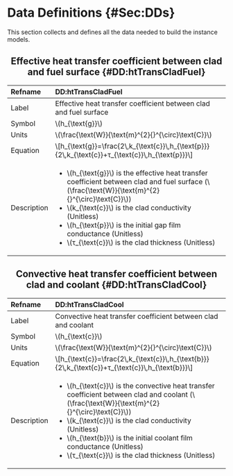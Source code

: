 # Data Definitions {#Sec:DDs}

This section collects and defines all the data needed to build the instance models.

<div align="center">

## Effective heat transfer coefficient between clad and fuel surface {#DD:htTransCladFuel}

</div>

|Refname    |DD:htTransCladFuel                                                                                                                                                                                                                                                                                                                                                            |
|:----------|:-----------------------------------------------------------------------------------------------------------------------------------------------------------------------------------------------------------------------------------------------------------------------------------------------------------------------------------------------------------------------------|
|Label      |Effective heat transfer coefficient between clad and fuel surface                                                                                                                                                                                                                                                                                                             |
|Symbol     |\\(h\_{\text{g}}\\)                                                                                                                                                                                                                                                                                                                                                           |
|Units      |\\(\frac{\text{W}}{\text{m}^{2}{}^{\circ}\text{C}}\\)                                                                                                                                                                                                                                                                                                                         |
|Equation   |\\[h\_{\text{g}}=\frac{2\\,k\_{\text{c}}\\,h\_{\text{p}}}{2\\,k\_{\text{c}}+τ\_{\text{c}}\\,h\_{\text{p}}}\\]                                                                                                                                                                                                                                                                 |
|Description|<ul><li>\\(h\_{\text{g}}\\) is the effective heat transfer coefficient between clad and fuel surface (\\(\frac{\text{W}}{\text{m}^{2}{}^{\circ}\text{C}}\\))</li><li>\\(k\_{\text{c}}\\) is the clad conductivity (Unitless)</li><li>\\(h\_{\text{p}}\\) is the initial gap film conductance (Unitless)</li><li>\\(τ\_{\text{c}}\\) is the clad thickness (Unitless)</li></ul>|

<div align="center">

## Convective heat transfer coefficient between clad and coolant {#DD:htTransCladCool}

</div>

|Refname    |DD:htTransCladCool                                                                                                                                                                                                                                                                                                                                                            |
|:----------|:-----------------------------------------------------------------------------------------------------------------------------------------------------------------------------------------------------------------------------------------------------------------------------------------------------------------------------------------------------------------------------|
|Label      |Convective heat transfer coefficient between clad and coolant                                                                                                                                                                                                                                                                                                                 |
|Symbol     |\\(h\_{\text{c}}\\)                                                                                                                                                                                                                                                                                                                                                           |
|Units      |\\(\frac{\text{W}}{\text{m}^{2}{}^{\circ}\text{C}}\\)                                                                                                                                                                                                                                                                                                                         |
|Equation   |\\[h\_{\text{c}}=\frac{2\\,k\_{\text{c}}\\,h\_{\text{b}}}{2\\,k\_{\text{c}}+τ\_{\text{c}}\\,h\_{\text{b}}}\\]                                                                                                                                                                                                                                                                 |
|Description|<ul><li>\\(h\_{\text{c}}\\) is the convective heat transfer coefficient between clad and coolant (\\(\frac{\text{W}}{\text{m}^{2}{}^{\circ}\text{C}}\\))</li><li>\\(k\_{\text{c}}\\) is the clad conductivity (Unitless)</li><li>\\(h\_{\text{b}}\\) is the initial coolant film conductance (Unitless)</li><li>\\(τ\_{\text{c}}\\) is the clad thickness (Unitless)</li></ul>|

